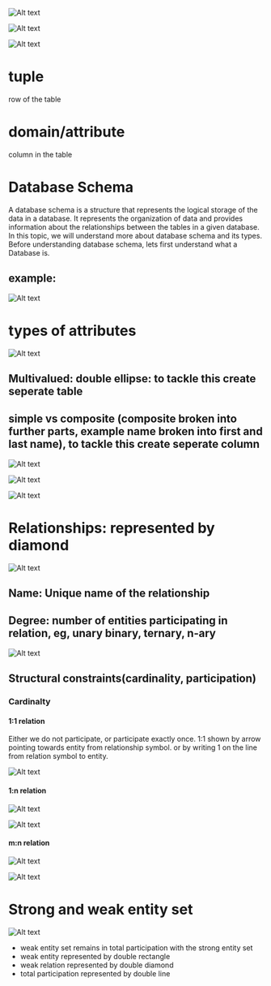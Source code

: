 ![Alt text](image-60.png)

![Alt text](image-61.png)

![Alt text](image-62.png)

# tuple
row of the table

# domain/attribute
column in the table

# Database Schema
A database schema is a structure that represents the logical storage of the data in a database. It represents the organization of data and provides information about the relationships between the tables in a given database. In this topic, we will understand more about database schema and its types. Before understanding database schema, lets first understand what a Database is.

## example:

![Alt text](image-63.png)

# types of attributes

![Alt text](image-64.png)

## Multivalued: double ellipse: to tackle this create seperate table
## simple vs composite (composite broken into further parts, example name broken into first and last name), to tackle this create seperate column

![Alt text](image-65.png)

![Alt text](image-66.png)

![Alt text](image-67.png)

# Relationships: represented by diamond

![Alt text](image-68.png)


## Name:  Unique name of the relationship

## Degree: number of entities participating in relation, eg, unary binary, ternary, n-ary

![Alt text](image-69.png)



## Structural constraints(cardinality, participation)

### Cardinalty

#### 1:1 relation
Either we do not participate, or participate exactly once.
1:1 shown by arrow pointing towards entity from relationship symbol.
or by writing 1 on the line from relation symbol to entity.

![Alt text](image-70.png)


#### 1:n relation

![Alt text](image-71.png)

![Alt text](image-75.png)


#### m:n relation

![Alt text](image-72.png)


![Alt text](image-73.png)


# Strong and weak entity set

![Alt text](image-78.png)

- weak entity set remains in total participation with the strong entity set
- weak entity represented by double rectangle
- weak relation represented by double diamond
- total participation represented by double line
